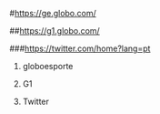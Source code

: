 #https://ge.globo.com/

##https://g1.globo.com/

###https://twitter.com/home?lang=pt



  1. globoesporte
  
  2. G1

  3. Twitter